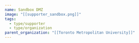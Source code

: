 ```yaml
---
name: Sandbox DMZ
image: "[[supporter_sandbox.png]]"
tags:
  - type/supporter
  - type/organization
parent_organization: "[[Toronto Metropolitan University]]"
---
```

